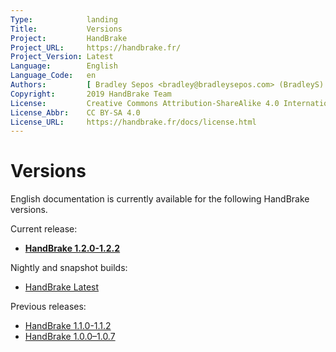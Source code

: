 ```yaml
---
Type:            landing
Title:           Versions
Project:         HandBrake
Project_URL:     https://handbrake.fr/
Project_Version: Latest
Language:        English
Language_Code:   en
Authors:         [ Bradley Sepos <bradley@bradleysepos.com> (BradleyS) ]
Copyright:       2019 HandBrake Team
License:         Creative Commons Attribution-ShareAlike 4.0 International
License_Abbr:    CC BY-SA 4.0
License_URL:     https://handbrake.fr/docs/license.html
---
```


Versions
========

English documentation is currently available for the following HandBrake versions.

Current release:

- **[HandBrake 1.2.0-1.2.2](1.2.0/)**

Nightly and snapshot builds:

- [HandBrake Latest](latest/)

Previous releases:

- [HandBrake 1.1.0-1.1.2](1.1.0/)
- [HandBrake 1.0.0–1.0.7](1.0.0/)
